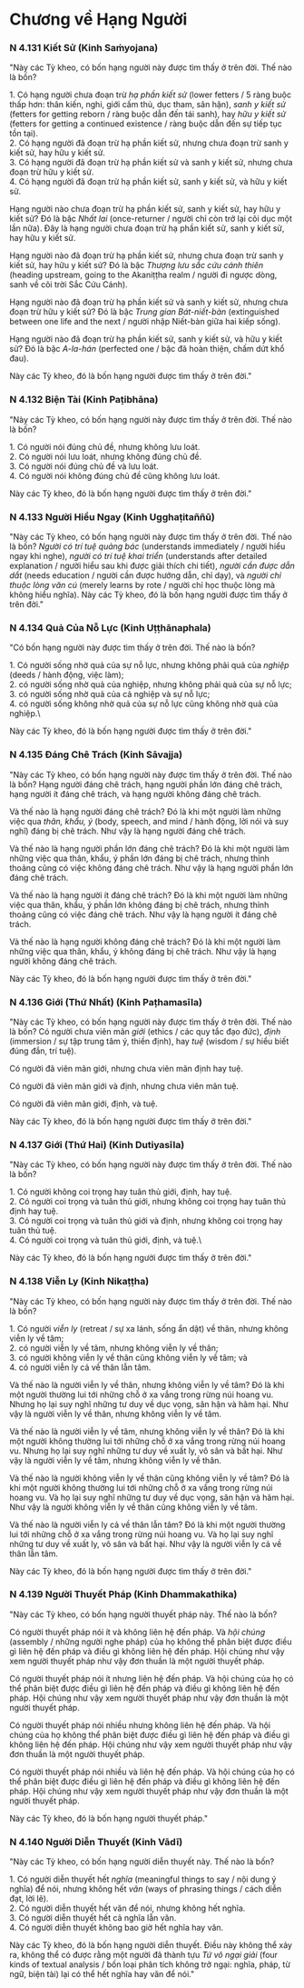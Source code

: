 # Chương về Hạng Người

### N 4.131 Kiết Sử (Kinh Saṁyojana)

"Này các Tỳ kheo, có bốn hạng người này được tìm thấy ở trên đời. Thế nào là bốn?

1\. Có hạng người chưa đoạn trừ *hạ phần kiết sử* (lower fetters / 5 ràng buộc thấp hơn: thân kiến, nghi, giới cấm thủ, dục tham, sân hận), *sanh y kiết sử* (fetters for getting reborn / ràng buộc dẫn đến tái sanh), hay *hữu y kiết sử* (fetters for getting a continued existence / ràng buộc dẫn đến sự tiếp tục tồn tại).\
2\. Có hạng người đã đoạn trừ hạ phần kiết sử, nhưng chưa đoạn trừ sanh y kiết sử, hay hữu y kiết sử.\
3\. Có hạng người đã đoạn trừ hạ phần kiết sử và sanh y kiết sử, nhưng chưa đoạn trừ hữu y kiết sử.\
4\. Có hạng người đã đoạn trừ hạ phần kiết sử, sanh y kiết sử, và hữu y kiết sử.

Hạng người nào chưa đoạn trừ hạ phần kiết sử, sanh y kiết sử, hay hữu y kiết sử? Đó là bậc *Nhất lai* (once-returner / người chỉ còn trở lại cõi dục một lần nữa). Đây là hạng người chưa đoạn trừ hạ phần kiết sử, sanh y kiết sử, hay hữu y kiết sử.

Hạng người nào đã đoạn trừ hạ phần kiết sử, nhưng chưa đoạn trừ sanh y kiết sử, hay hữu y kiết sử? Đó là bậc *Thượng lưu sắc cứu cánh thiên* (heading upstream, going to the Akaniṭṭha realm / người đi ngược dòng, sanh về cõi trời Sắc Cứu Cánh).

Hạng người nào đã đoạn trừ hạ phần kiết sử và sanh y kiết sử, nhưng chưa đoạn trừ hữu y kiết sử? Đó là bậc *Trung gian Bát-niết-bàn* (extinguished between one life and the next / người nhập Niết-bàn giữa hai kiếp sống).

Hạng người nào đã đoạn trừ hạ phần kiết sử, sanh y kiết sử, và hữu y kiết sử? Đó là bậc *A-la-hán* (perfected one / bậc đã hoàn thiện, chấm dứt khổ đau).

Này các Tỳ kheo, đó là bốn hạng người được tìm thấy ở trên đời."

<!--pg-->
### N 4.132 Biện Tài (Kinh Paṭibhāna)

"Này các Tỳ kheo, có bốn hạng người này được tìm thấy ở trên đời. Thế nào là bốn?

1\. Có người nói đúng chủ đề, nhưng không lưu loát.\
2\. Có người nói lưu loát, nhưng không đúng chủ đề.\
3\. Có người nói đúng chủ đề và lưu loát.\
4\. Có người nói không đúng chủ đề cũng không lưu loát.

Này các Tỳ kheo, đó là bốn hạng người được tìm thấy ở trên đời."

<!--pg-->
### N 4.133 Người Hiểu Ngay (Kinh Ugghaṭitaññū)

"Này các Tỳ kheo, có bốn hạng người này được tìm thấy ở trên đời. Thế nào là bốn? *Người có trí tuệ quảng bác* (understands immediately / người hiểu ngay khi nghe), *người có trí tuệ khai triển* (understands after detailed explanation / người hiểu sau khi được giải thích chi tiết), *người cần được dẫn dắt* (needs education / người cần được hướng dẫn, chỉ dạy), và *người chỉ thuộc lòng văn cú* (merely learns by rote / người chỉ học thuộc lòng mà không hiểu nghĩa). Này các Tỳ kheo, đó là bốn hạng người được tìm thấy ở trên đời."

<!--pg-->
### N 4.134 Quả Của Nỗ Lực (Kinh Uṭṭhānaphala)

"Có bốn hạng người này được tìm thấy ở trên đời. Thế nào là bốn?

1\. Có người sống nhờ quả của sự nỗ lực, nhưng không phải quả của *nghiệp* (deeds / hành động, việc làm);\
2\. có người sống nhờ quả của nghiệp, nhưng không phải quả của sự nỗ lực;\
3\. có người sống nhờ quả của cả nghiệp và sự nỗ lực;\
4\. có người sống không nhờ quả của sự nỗ lực cũng không nhờ quả của nghiệp.\

Này các Tỳ kheo, đó là bốn hạng người được tìm thấy ở trên đời."

<!--pg-->
### N 4.135 Đáng Chê Trách (Kinh Sāvajja)

"Này các Tỳ kheo, có bốn hạng người này được tìm thấy ở trên đời. Thế nào là bốn? Hạng người đáng chê trách, hạng người phần lớn đáng chê trách, hạng người ít đáng chê trách, và hạng người không đáng chê trách.

Và thế nào là hạng người đáng chê trách? Đó là khi một người làm những việc qua *thân, khẩu, ý* (body, speech, and mind / hành động, lời nói và suy nghĩ) đáng bị chê trách. Như vậy là hạng người đáng chê trách.

Và thế nào là hạng người phần lớn đáng chê trách? Đó là khi một người làm những việc qua thân, khẩu, ý phần lớn đáng bị chê trách, nhưng thỉnh thoảng cũng có việc không đáng chê trách. Như vậy là hạng người phần lớn đáng chê trách.

Và thế nào là hạng người ít đáng chê trách? Đó là khi một người làm những việc qua thân, khẩu, ý phần lớn không đáng bị chê trách, nhưng thỉnh thoảng cũng có việc đáng chê trách. Như vậy là hạng người ít đáng chê trách.

Và thế nào là hạng người không đáng chê trách? Đó là khi một người làm những việc qua thân, khẩu, ý không đáng bị chê trách. Như vậy là hạng người không đáng chê trách.

Này các Tỳ kheo, đó là bốn hạng người được tìm thấy ở trên đời."

<!--pg-->
### N 4.136 Giới (Thứ Nhất) (Kinh Paṭhamasīla)

"Này các Tỳ kheo, có bốn hạng người này được tìm thấy ở trên đời. Thế nào là bốn? Có người chưa viên mãn *giới* (ethics / các quy tắc đạo đức), *định* (immersion / sự tập trung tâm ý, thiền định), hay *tuệ* (wisdom / sự hiểu biết đúng đắn, trí tuệ).

Có người đã viên mãn giới, nhưng chưa viên mãn định hay tuệ.

Có người đã viên mãn giới và định, nhưng chưa viên mãn tuệ.

Có người đã viên mãn giới, định, và tuệ.

Này các Tỳ kheo, đó là bốn hạng người được tìm thấy ở trên đời."

<!--pg-->
### N 4.137 Giới (Thứ Hai) (Kinh Dutiyasīla)

"Này các Tỳ kheo, có bốn hạng người này được tìm thấy ở trên đời. Thế nào là bốn?

1\. Có người không coi trọng hay tuân thủ giới, định, hay tuệ.\
2\. Có người coi trọng và tuân thủ giới, nhưng không coi trọng hay tuân thủ định hay tuệ.\
3\. Có người coi trọng và tuân thủ giới và định, nhưng không coi trọng hay tuân thủ tuệ.\
4\. Có người coi trọng và tuân thủ giới, định, và tuệ.\

Này các Tỳ kheo, đó là bốn hạng người được tìm thấy ở trên đời."

<!--pg-->
### N 4.138 Viễn Ly (Kinh Nikaṭṭha)

"Này các Tỳ kheo, có bốn hạng người này được tìm thấy ở trên đời. Thế nào là bốn?

1\. Có người *viễn ly* (retreat / sự xa lánh, sống ẩn dật) về thân, nhưng không viễn ly về tâm;\
2\. có người viễn ly về tâm, nhưng không viễn ly về thân;\
3\. có người không viễn ly về thân cũng không viễn ly về tâm; và\
4\. có người viễn ly cả về thân lẫn tâm.

Và thế nào là người viễn ly về thân, nhưng không viễn ly về tâm? Đó là khi một người thường lui tới những chỗ ở xa vắng trong rừng núi hoang vu. Nhưng họ lại suy nghĩ những tư duy về dục vọng, sân hận và hãm hại. Như vậy là người viễn ly về thân, nhưng không viễn ly về tâm.

Và thế nào là người viễn ly về tâm, nhưng không viễn ly về thân? Đó là khi một người không thường lui tới những chỗ ở xa vắng trong rừng núi hoang vu. Nhưng họ lại suy nghĩ những tư duy về xuất ly, vô sân và bất hại. Như vậy là người viễn ly về tâm, nhưng không viễn ly về thân.

Và thế nào là người không viễn ly về thân cũng không viễn ly về tâm? Đó là khi một người không thường lui tới những chỗ ở xa vắng trong rừng núi hoang vu. Và họ lại suy nghĩ những tư duy về dục vọng, sân hận và hãm hại. Như vậy là người không viễn ly về thân cũng không viễn ly về tâm.

Và thế nào là người viễn ly cả về thân lẫn tâm? Đó là khi một người thường lui tới những chỗ ở xa vắng trong rừng núi hoang vu. Và họ lại suy nghĩ những tư duy về xuất ly, vô sân và bất hại. Như vậy là người viễn ly cả về thân lẫn tâm.

Này các Tỳ kheo, đó là bốn hạng người được tìm thấy ở trên đời."

<!--pg-->
### N 4.139 Người Thuyết Pháp (Kinh Dhammakathika)

"Này các Tỳ kheo, có bốn hạng người thuyết pháp này. Thế nào là bốn?

Có người thuyết pháp nói ít và không liên hệ đến pháp. Và *hội chúng* (assembly / những người nghe pháp) của họ không thể phân biệt được điều gì liên hệ đến pháp và điều gì không liên hệ đến pháp. Hội chúng như vậy xem người thuyết pháp như vậy đơn thuần là một người thuyết pháp.

Có người thuyết pháp nói ít nhưng liên hệ đến pháp. Và hội chúng của họ có thể phân biệt được điều gì liên hệ đến pháp và điều gì không liên hệ đến pháp. Hội chúng như vậy xem người thuyết pháp như vậy đơn thuần là một người thuyết pháp.

Có người thuyết pháp nói nhiều nhưng không liên hệ đến pháp. Và hội chúng của họ không thể phân biệt được điều gì liên hệ đến pháp và điều gì không liên hệ đến pháp. Hội chúng như vậy xem người thuyết pháp như vậy đơn thuần là một người thuyết pháp.

Có người thuyết pháp nói nhiều và liên hệ đến pháp. Và hội chúng của họ có thể phân biệt được điều gì liên hệ đến pháp và điều gì không liên hệ đến pháp. Hội chúng như vậy xem người thuyết pháp như vậy đơn thuần là một người thuyết pháp.

Này các Tỳ kheo, đó là bốn hạng người thuyết pháp."

<!--pg-->
### N 4.140 Người Diễn Thuyết (Kinh Vādī)

"Này các Tỳ kheo, có bốn hạng người diễn thuyết này. Thế nào là bốn?

1\. Có người diễn thuyết hết *nghĩa* (meaningful things to say / nội dung ý nghĩa) để nói, nhưng không hết *văn* (ways of phrasing things / cách diễn đạt, lời lẽ).\
2\. Có người diễn thuyết hết văn để nói, nhưng không hết nghĩa.\
3\. Có người diễn thuyết hết cả nghĩa lẫn văn.\
4\. Có người diễn thuyết không bao giờ hết nghĩa hay văn.

Này các Tỳ kheo, đó là bốn hạng người diễn thuyết. Điều này không thể xảy ra, không thể có được rằng một người đã thành tựu *Tứ vô ngại giải* (four kinds of textual analysis / bốn loại phân tích không trở ngại: nghĩa, pháp, từ ngữ, biện tài) lại có thể hết nghĩa hay văn để nói."